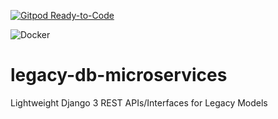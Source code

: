 
[![Gitpod Ready-to-Code](https://img.shields.io/badge/Gitpod-Ready--to--Code-blue?logo=gitpod)](https://gitpod.io/#https://github.com/cielo24/legacy-db-microservices) 

![Docker](https://github.com/cielo24/legacy-db-microservices/workflows/Docker/badge.svg)


# legacy-db-microservices
Lightweight Django 3 REST APIs/Interfaces for Legacy Models
